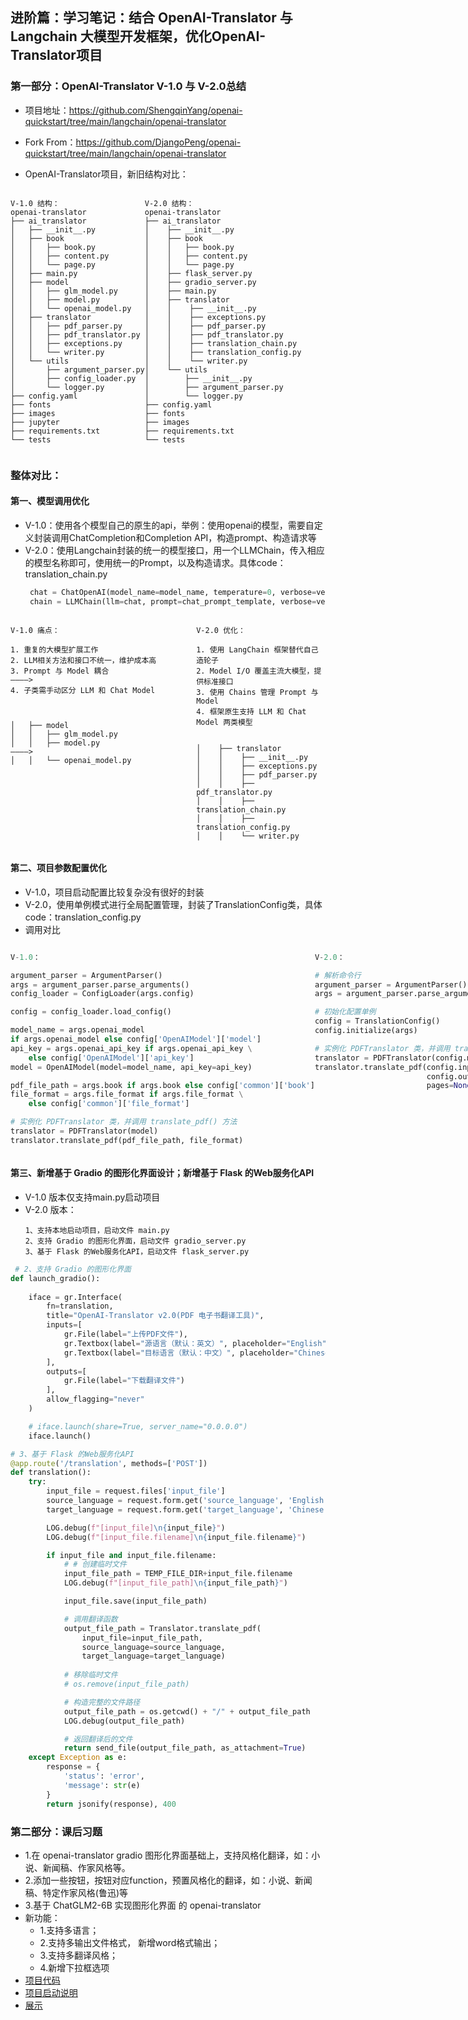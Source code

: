 ## 进阶篇：学习笔记：结合 OpenAI-Translator 与 Langchain 大模型开发框架，优化OpenAI-Translator项目
### 第一部分：OpenAI-Translator V-1.0 与 V-2.0总结
- 项目地址：https://github.com/ShengqinYang/openai-quickstart/tree/main/langchain/openai-translator
- Fork From：https://github.com/DjangoPeng/openai-quickstart/tree/main/langchain/openai-translator

- OpenAI-Translator项目，新旧结构对比：

<div style="display: flex; ">
<div style="flex-grow: 0;">


```plaintext 
V-1.0 结构：
openai-translator
├── ai_translator
│   ├── __init__.py
│   ├── book
│   │   ├── book.py
│   │   ├── content.py
│   │   └── page.py
│   ├── main.py
│   ├── model
│   │   ├── glm_model.py
│   │   ├── model.py
│   │   └── openai_model.py
│   ├── translator
│   │   ├── pdf_parser.py
│   │   ├── pdf_translator.py
│   │   ├── exceptions.py
│   │   └── writer.py
│   └── utils
│       ├── argument_parser.py
│       ├── config_loader.py
│       └── logger.py
├── config.yaml
├── fonts
├── images
├── jupyter
├── requirements.txt
└── tests
```  
 </div>

<div style="flex-grow: 0;">

```plaintext
V-2.0 结构：
openai-translator
├── ai_translator
│    ├── __init__.py
│    ├── book
│    │   ├── book.py
│    │   ├── content.py
│    │   └── page.py
│    ├── flask_server.py
│    ├── gradio_server.py
│    ├── main.py
│    ├── translator
│    │    ├── __init__.py
│    │    ├── exceptions.py
│    │    ├── pdf_parser.py
│    │    ├── pdf_translator.py
│    │    ├── translation_chain.py
│    │    ├── translation_config.py
│    │    └── writer.py
│    └── utils
│        ├── __init__.py
│        ├── argument_parser.py
│        └── logger.py
├── config.yaml
├── fonts
├── images
├── requirements.txt
└── tests
```

</div>
</div>

### 整体对比：
#### 第一、模型调用优化
* V-1.0：使用各个模型自己的原生的api，举例：使用openai的模型，需要自定义封装调用ChatCompletion和Completion API，构造prompt、构造请求等
* V-2.0：使用Langchain封装的统一的模型接口，用一个LLMChain，传入相应的模型名称即可，使用统一的Prompt，以及构造请求。具体code：translation_chain.py
  ```python
   chat = ChatOpenAI(model_name=model_name, temperature=0, verbose=verbose)  
   chain = LLMChain(llm=chat, prompt=chat_prompt_template, verbose=verbose)
  ```

<div style="display: flex;">
<div style="flex-grow: 0;">
 
```plaintext 
V-1.0 痛点：

1. 重复的大模型扩展工作
2. LLM相关方法和接口不统一，维护成本高                
3. Prompt 与 Model 耦合                            ————>
4. 子类需手动区分 LLM 和 Chat Model
         
         
                                  
│   ├── model
│   │   ├── glm_model.py
│   │   ├── model.py                              ————>
│   │   └── openai_model.py



```  
 </div>

<div style="flex-grow: 0;">

```plaintext
V-2.0 优化：

1. 使用 LangChain 框架替代自己造轮子
2. Model I/O 覆盖主流大模型，提供标准接口 
3. 使用 Chains 管理 Prompt 与 Model
4. 框架原生支持 LLM 和 Chat Model 两类模型


│    ├── translator
│    │    ├── __init__.py
│    │    ├── exceptions.py
│    │    ├── pdf_parser.py
│    │    ├── pdf_translator.py
│    │    ├── translation_chain.py
│    │    ├── translation_config.py
│    │    └── writer.py
```
</div>

</div>


#### 第二、项目参数配置优化
- V-1.0，项目启动配置比较复杂没有很好的封装
- V-2.0，使用单例模式进行全局配置管理，封装了TranslationConfig类，具体code：translation_config.py
- 调用对比
<div style="display: flex;">
<div style="flex-grow: 0;">

```python
V-1.0：

argument_parser = ArgumentParser()
args = argument_parser.parse_arguments()
config_loader = ConfigLoader(args.config)

config = config_loader.load_config()

model_name = args.openai_model
if args.openai_model else config['OpenAIModel']['model']
api_key = args.openai_api_key if args.openai_api_key \
    else config['OpenAIModel']['api_key']
model = OpenAIModel(model=model_name, api_key=api_key)

pdf_file_path = args.book if args.book else config['common']['book']
file_format = args.file_format if args.file_format \
    else config['common']['file_format']

# 实例化 PDFTranslator 类，并调用 translate_pdf() 方法
translator = PDFTranslator(model)
translator.translate_pdf(pdf_file_path, file_format)
```
 </div>

<div style="flex-grow: 0;">


```python
V-2.0：

# 解析命令行
argument_parser = ArgumentParser()
args = argument_parser.parse_arguments()

# 初始化配置单例
config = TranslationConfig()
config.initialize(args)    

# 实例化 PDFTranslator 类，并调用 translate_pdf() 方法
translator = PDFTranslator(config.model_name)
translator.translate_pdf(config.input_file, 
                         config.output_file_format, 
                         pages=None)






```
</div>

</div>


#### 第三、新增基于 Gradio 的图形化界面设计；新增基于 Flask 的Web服务化API

- V-1.0 版本仅支持main.py启动项目
- V-2.0 版本：
  ```text
  1、支持本地启动项目，启动文件 main.py
  2、支持 Gradio 的图形化界面，启动文件 gradio_server.py
  3、基于 Flask 的Web服务化API，启动文件 flask_server.py
  ```

```python
 # 2、支持 Gradio 的图形化界面
def launch_gradio():
        
    iface = gr.Interface(
        fn=translation,
        title="OpenAI-Translator v2.0(PDF 电子书翻译工具)",
        inputs=[
            gr.File(label="上传PDF文件"),
            gr.Textbox(label="源语言（默认：英文）", placeholder="English", value="English"),
            gr.Textbox(label="目标语言（默认：中文）", placeholder="Chinese", value="Chinese")
        ],
        outputs=[
            gr.File(label="下载翻译文件")
        ],
        allow_flagging="never"
    )

    # iface.launch(share=True, server_name="0.0.0.0")
    iface.launch()
```

```python
# 3、基于 Flask 的Web服务化API
@app.route('/translation', methods=['POST'])
def translation():
    try:
        input_file = request.files['input_file']
        source_language = request.form.get('source_language', 'English')
        target_language = request.form.get('target_language', 'Chinese')

        LOG.debug(f"[input_file]\n{input_file}")
        LOG.debug(f"[input_file.filename]\n{input_file.filename}")

        if input_file and input_file.filename:
            # # 创建临时文件
            input_file_path = TEMP_FILE_DIR+input_file.filename
            LOG.debug(f"[input_file_path]\n{input_file_path}")

            input_file.save(input_file_path)

            # 调用翻译函数
            output_file_path = Translator.translate_pdf(
                input_file=input_file_path,
                source_language=source_language,
                target_language=target_language)
            
            # 移除临时文件
            # os.remove(input_file_path)

            # 构造完整的文件路径
            output_file_path = os.getcwd() + "/" + output_file_path
            LOG.debug(output_file_path)

            # 返回翻译后的文件
            return send_file(output_file_path, as_attachment=True)
    except Exception as e:
        response = {
            'status': 'error',
            'message': str(e)
        }
        return jsonify(response), 400
```


### 第二部分：课后习题
  - 1.在 openai-translator gradio 图形化界面基础上，支持风格化翻译，如：小说、新闻稿、作家风格等。
  - 2.添加一些按钮，按钮对应function，预置风格化的翻译，如：小说、新闻稿、特定作家风格(鲁迅)等
  - 3.基于 ChatGLM2-6B 实现图形化界面 的 openai-translator
  - 新功能：
    - 1.支持多语言；
    - 2.支持多输出文件格式， 新增word格式输出；
    - 3.支持多翻译风格；
    - 4.新增下拉框选项
  - [项目代码](../project/langchain_openai_translator/ai_translator/gradio_server.py)
  - [项目启动说明](../project/langchain_openai_translator/README.md)
  - [展示](../resource/homework_openai_translator_v2.0.png)


  

